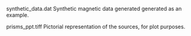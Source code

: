 synthetic_data.dat Synthetic magnetic data generated generated as an example.

prisms_ppt.tiff Pictorial representation of the sources, for plot purposes.
